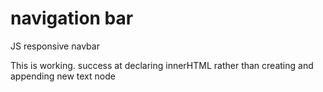 # navigation bar
 JS responsive navbar

This is working. success at declaring innerHTML rather than creating and appending new text node
